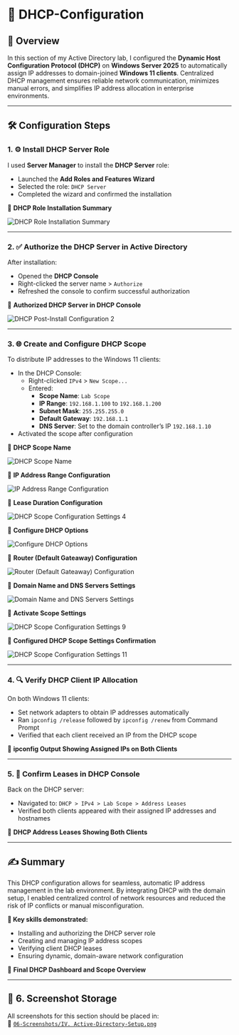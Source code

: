 # 📡 DHCP-Configuration

## 📝 Overview

In this section of my Active Directory lab, I configured the **Dynamic Host Configuration Protocol (DHCP)** on **Windows Server 2025** to automatically assign IP addresses to domain-joined **Windows 11 clients**. Centralized DHCP management ensures reliable network communication, minimizes manual errors, and simplifies IP address allocation in enterprise environments.

---

## 🛠️ Configuration Steps

### 1. ⚙️ Install DHCP Server Role

I used **Server Manager** to install the **DHCP Server** role:

- Launched the **Add Roles and Features Wizard**
- Selected the role: `DHCP Server`
- Completed the wizard and confirmed the installation

📸 **DHCP Role Installation Summary**

![DHCP Role Installation Summary](https://github.com/user-attachments/assets/a8262d04-f17c-4f8d-8c6a-b7a3e4b759d6)

---

### 2. ✅ Authorize the DHCP Server in Active Directory

After installation:

- Opened the **DHCP Console**
- Right-clicked the server name > `Authorize`
- Refreshed the console to confirm successful authorization

📸 **Authorized DHCP Server in DHCP Console**

![DHCP Post-Install Configuration 2](https://github.com/user-attachments/assets/59565a59-559f-45fb-8b94-fa970d95828d)

---

### 3. 🌐 Create and Configure DHCP Scope

To distribute IP addresses to the Windows 11 clients:

- In the DHCP Console:
  - Right-clicked `IPv4` > `New Scope...`
  - Entered:
    - **Scope Name**: `Lab Scope`
    - **IP Range**: `192.168.1.100` to `192.168.1.200`
    - **Subnet Mask**: `255.255.255.0`
    - **Default Gateway**: `192.168.1.1`
    - **DNS Server**: Set to the domain controller’s IP `192.168.1.10`
- Activated the scope after configuration

📸 **DHCP Scope Name**

![DHCP Scope Name](https://github.com/user-attachments/assets/d1b68a3c-d6d3-44c5-adff-cdd852b1d3a4)

📸 **IP Address Range Configuration**

![IP Address Range Configuration](https://github.com/user-attachments/assets/7b73483a-404c-4982-a87e-c71a941e0306)

📸 **Lease Duration Configuration**

![DHCP Scope Configuration Settings 4](https://github.com/user-attachments/assets/7f595ac6-d22f-4fdc-b2d3-d415a35918ac)

📸 **Configure DHCP Options**

![Configure DHCP Options](https://github.com/user-attachments/assets/e7f99d5f-87f1-4660-ace7-068578065ac4)

📸 **Router (Default Gateaway) Configuration**

![Router (Default Gateaway) Configuration](https://github.com/user-attachments/assets/450d4e51-095b-44c4-8181-b50739956883)

📸 **Domain Name and DNS Servers Settings**

![Domain Name and DNS Servers Settings](https://github.com/user-attachments/assets/aebbac62-9621-46a8-af49-a76a1aecde06)

📸 **Activate Scope Settings**

![DHCP Scope Configuration Settings 9](https://github.com/user-attachments/assets/78a78541-956e-4e29-af29-36fc42a8c2c3)

📸 **Configured DHCP Scope Settings Confirmation**

![DHCP Scope Configuration Settings 11](https://github.com/user-attachments/assets/aca761a4-985f-40da-91e4-253ad19d5e9c)

---

### 4. 🔍 Verify DHCP Client IP Allocation

On both Windows 11 clients:

- Set network adapters to obtain IP addresses automatically
- Ran `ipconfig /release` followed by `ipconfig /renew` from Command Prompt
- Verified that each client received an IP from the DHCP scope

📸 **ipconfig Output Showing Assigned IPs on Both Clients**

---

### 5. 🔄 Confirm Leases in DHCP Console

Back on the DHCP server:

- Navigated to:
  `DHCP > IPv4 > Lab Scope > Address Leases`
- Verified both clients appeared with their assigned IP addresses and hostnames

📸 **DHCP Address Leases Showing Both Clients**

---

## ✍️ Summary

This DHCP configuration allows for seamless, automatic IP address management in the lab environment. By integrating DHCP with the domain setup, I enabled centralized control of network resources and reduced the risk of IP conflicts or manual misconfiguration.

**💼 Key skills demonstrated:**

- Installing and authorizing the DHCP server role
- Creating and managing IP address scopes
- Verifying client DHCP leases
- Ensuring dynamic, domain-aware network configuration

📸 **Final DHCP Dashboard and Scope Overview**

---

## 📁 6. Screenshot Storage

All screenshots for this section should be placed in:  
📂 [`06-Screenshots/IV. Active-Directory-Setup.png`](https://github.com/Hugh-Kumbi/Hugh-Kumbi-Active-Directory-Lab/blob/main/06-Screenshots/IV.%20Active-Directory-Setup/README.md)
